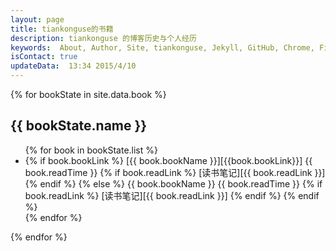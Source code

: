 ```yaml
---
layout: page
title: tiankonguse的书籍
description: tiankonguse 的博客历史与个人经历
keywords:  About, Author, Site, tiankonguse, Jekyll, GitHub, Chrome, Firefox, Safari, IE, MS, Contact, Change, Log, SEO
isContact: true
updateData:  13:34 2015/4/10
---
```



{% for bookState in site.data.book %}
<div class="accordion-group">
    <div class="accordion-heading">
        <h2 class="accordion-toggle list-of-categories" data-toggle="collapse"  href="#{{ bookState.name }}-ref">{{ bookState.name }}</h2>
    </div>   
    <div id="{{ bookState.name }}-ref" class="accordion-body collapse">
        <ul class="article-year clearfix list-articles-category">
            {% for book in bookState.list %}
                <li>
                    {% if book.bookLink %}
                        [{{ book.bookName }}][{{book.bookLink}}] {{ book.readTime }} {% if book.readLink %} [读书笔记][{{ book.readLink }}] {% endif %}
                    {% else %}
                        {{ book.bookName }} {{ book.readTime }} {% if book.readLink %} [读书笔记][{{ book.readLink }}] {% endif %}
                    {% endif %}
                </li>
            {% endfor %}
        </ul>
    </div>
</div>
{% endfor %}


[zhifubao_code]: /images/zhifubao_code.jpg
[5a55f12fd7055f54d7060400]: http://user.qzone.qq.com/804345178/mood/5a55f12fd7055f54d7060400.1
[book-list]: http://tiankonguse.com/lab/cloudLink/baidupan.php?url=/1915453531/430766252.png
[qzone-china-people]: http://user.qzone.qq.com/804345178/mood/5a55f12f770d55540bcc0300.
[github-tiankonguse]: https://github.com/tiankonguse/tiankonguse.github.io
[Computer-Parables-Enlightenment-in-the-Information-Age]: http://github.tiankonguse.com/blog/2014/11/01/Computer-Parables-Enlightenment-in-the-Information-Age/
[the-ten-of-programming]: http://github.tiankonguse.com/blog/2014/10/31/the-ten-of-programming/
[the-tao-of-programming]: http://github.tiankonguse.com/blog/2014/10/29/the-tao-of-programming/
[csdn]: http://blog.csdn.net/tiankonguse
[github]: http://github.tiankonguse.com/
[iteye]: http://tiankonguse.iteye.com/
[record]: http://tiankonguse.com/record/
[wordpress]: http://tiankonguse.com/blog/
[firstblog]: http://tiankonguse.com/firstblog/
[cnblogs]: http://www.cnblogs.com/tiankonguse/
[qzone]: http://user.qzone.qq.com/804345178/
[On-Top-of-Tides]: http://github.tiankonguse.com/blog/2014/10/22/On-Top-of-Tides/
[lab-kirichik]: http://tiankonguse.com/lab/kirichik/
[douban-Learning-SQL]: http://book.douban.com/subject/4872454/
[douban-High-Performance-MySQL-3rd]: http://book.douban.com/subject/23008813/
[douban-MySQL-High-Availability]: http://book.douban.com/subject/6847455/
[douban-SQL-Antipatterns]: http://book.douban.com/subject/6800774/
[douban-mysql-3729677]: http://book.douban.com/subject/3729677/